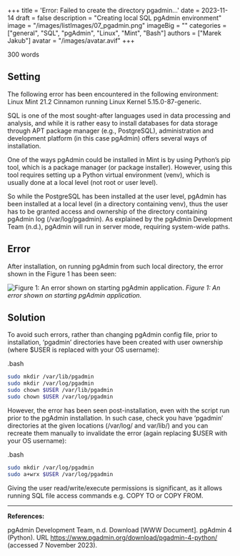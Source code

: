 +++
title = 'Error: Failed to create the directory pgadmin...'
date = 2023-11-14
draft = false
description = "Creating local SQL pgAdmin environment"
image = "/images/listImages/07_pgadmin.png"
imageBig = ""
categories = ["general", "SQL", "pgAdmin", "Linux", "Mint", "Bash"]
authors = ["Marek Jakub"]
avatar = "/images/avatar.avif"
+++

300 words

## Setting

The following error has been encountered in the following environment: Linux Mint 21.2 Cinnamon running Linux Kernel 5.15.0-87-generic.

SQL is one of the most sought-after languages used in data processing and analysis, and while it is rather easy to install databases for data storage through APT package manager (e.g., PostgreSQL), administration and development platform (in this case pgAdmin) offers several ways of installation.

One of the ways pgAdmin could be installed in Mint is by using Python’s pip tool, which is a package manager (or package installer). However, using this tool requires setting up a Python virtual environment (venv), which is usually done at a local level (not root or user level).

So while the PostgreSQL has been installed at the user level, pgAdmin has been installed at a local level (in a directory containing venv), thus the user has to be granted access and ownership of the directory containing pgAdmin log (/var/log/pgadmin). As explained by the pgAdmin Development Team (n.d.), pgAdmin will run in server mode, requiring system-wide paths.

## Error

After installation, on running pgAdmin from such local directory, the error shown in the Figure 1 has been seen:

![Figure 1: An error shown on starting pgAdmin application.](images/pgadmin_error.avif "Figure 1: An error shown on starting pgAdmin application.")
*Figure 1: An error shown on starting pgAdmin application.*

## Solution

To avoid such errors, rather than changing pgAdmin config file, prior to installation, ‘pgadmin’ directories have been created with user ownership (where $USER is replaced with your OS username):

.bash

```bash
sudo mkdir /var/lib/pgadmin
sudo mkdir /var/log/pgadmin
sudo chown $USER /var/lib/pgadmin
sudo chown $USER /var/log/pgadmin
```

However, the error has been seen post-installation, even with the script run prior to the pgAdmin installation. In such case, check you have ‘pgadmin’ directories at the given locations (/var/log/ and var/lib/) and you can recreate them manually to invalidate the error (again replacing $USER with your OS username):

.bash

```bash
sudo mkdir /var/log/pgadmin
sudo a+wrx $USER /var/log/pgadmin
```

Giving the user read/write/execute permissions is significant, as it allows running SQL file access commands e.g. COPY TO or COPY FROM.

***

**References:**

pgAdmin Development Team, n.d. Download [WWW Document]. pgAdmin 4 (Python). URL <https://www.pgadmin.org/download/pgadmin-4-python/> (accessed 7 November 2023).
